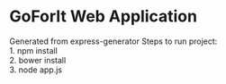 # GoForIt Web Application
Generated from express-generator
Steps to run project:
<br />1. npm install
<br />2. bower install
<br />3. node app.js
